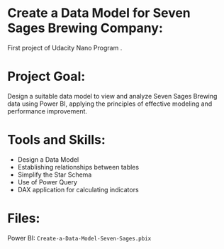 #  Create a Data Model for Seven Sages Brewing Company:
First project  of  Udacity Nano Program .

# Project Goal:
Design a suitable data model to view and analyze Seven Sages Brewing data using Power BI, applying the principles of effective modeling and performance improvement.

# Tools and Skills:
- Design a Data Model
- Establishing relationships between tables
- Simplify the Star Schema
- Use of Power Query
- DAX application for calculating indicators
  
 # Files:
  Power BI: `Create-a-Data-Model-Seven-Sages.pbix`
